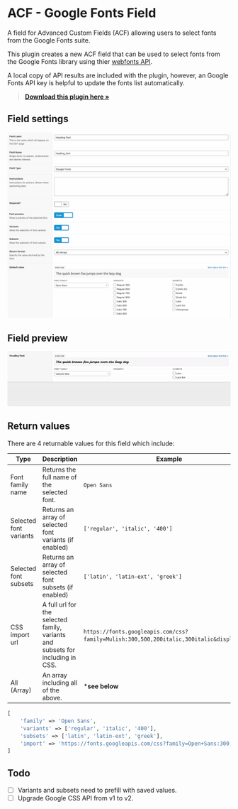 # ACF - Google Fonts Field
A field for Advanced Custom Fields (ACF) allowing users to select fonts from the Google Fonts suite.

This plugin creates a new ACF field that can be used to select fonts from the Google Fonts library using thier [webfonts API](https://developers.google.com/fonts/docs/developer_api).

A local copy of API results are included with the plugin, however, an Google Fonts API key is helpful to update the fonts list automatically.

> [**Download this plugin here »**](https://github.com/thelevicole/acf-google-fonts/releases/download/1.0.0/acf-google-fonts.zip)

## Field settings
![Example of field setup.](assets/images/settings.jpg)

## Field preview
![Example of field usage.](assets/images/example.gif)

## Return values
There are 4 returnable values for this field which include:

| Type | Description | Example |
|--|--|--|
| Font family name | Returns the full name of the selected font. | `Open Sans` |
| Selected font variants | Returns an array of selected font variants (if enabled) | `['regular', 'italic', '400']` |
| Selected font subsets | Returns an array of selected font subsets (if enabled) | `['latin', 'latin-ext', 'greek']` |
| CSS import url | A full url for the selected family, variants and subsets for including in CSS. | `https://fonts.googleapis.com/css?family=Mulish:300,500,200italic,300italic&display=swap` |
| All (Array) | An array including all of the above. | ***see below** |

```php
[
    'family' => 'Open Sans',
    'variants' => ['regular', 'italic', '400'],
    'subsets' => ['latin', 'latin-ext', 'greek'],
    'import' => 'https://fonts.googleapis.com/css?family=Open+Sans:300,500,200italic,300italic&display=swap'
]
```

## Todo

 - [ ] Variants and subsets need to prefill with saved values.
 - [ ] Upgrade Google CSS API from v1 to v2.
